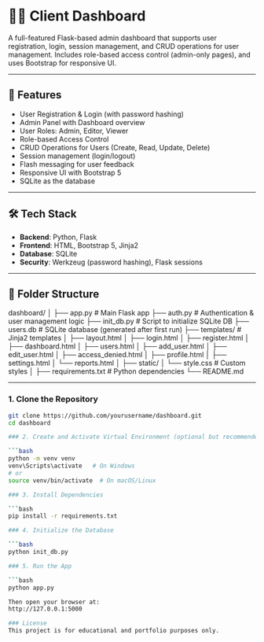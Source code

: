 # 🧑‍💼 Client Dashboard

A full-featured Flask-based admin dashboard that supports user registration, login, session management, and CRUD operations for user management. Includes role-based access control (admin-only pages), and uses Bootstrap for responsive UI.

---

## 🚀 Features

- User Registration & Login (with password hashing)
- Admin Panel with Dashboard overview
- User Roles: Admin, Editor, Viewer
- Role-based Access Control
- CRUD Operations for Users (Create, Read, Update, Delete)
- Session management (login/logout)
- Flash messaging for user feedback
- Responsive UI with Bootstrap 5
- SQLite as the database

---

## 🛠️ Tech Stack

- **Backend**: Python, Flask
- **Frontend**: HTML, Bootstrap 5, Jinja2
- **Database**: SQLite
- **Security**: Werkzeug (password hashing), Flask sessions

---

## 📁 Folder Structure

dashboard/
│
├── app.py # Main Flask app
├── auth.py # Authentication & user management logic
├── init_db.py # Script to initialize SQLite DB
├── users.db # SQLite database (generated after first run)
├── templates/ # Jinja2 templates
│ ├── layout.html
│ ├── login.html
│ ├── register.html
│ ├── dashboard.html
│ ├── users.html
│ ├── add_user.html
│ ├── edit_user.html
│ ├── access_denied.html
│ ├── profile.html
│ ├── settings.html
│ └── reports.html
│
├── static/
│ └── style.css # Custom styles
│
├── requirements.txt # Python dependencies
└── README.md


---

### 1. Clone the Repository

```bash
git clone https://github.com/yourusername/dashboard.git
cd dashboard

### 2. Create and Activate Virtual Environment (optional but recommended)

```bash
python -m venv venv
venv\Scripts\activate   # On Windows
# or
source venv/bin/activate  # On macOS/Linux

### 3. Install Dependencies

```bash
pip install -r requirements.txt

### 4. Initialize the Database

```bash
python init_db.py

### 5. Run the App

```bash
python app.py

Then open your browser at:
http://127.0.0.1:5000

### License
This project is for educational and portfolio purposes only.
